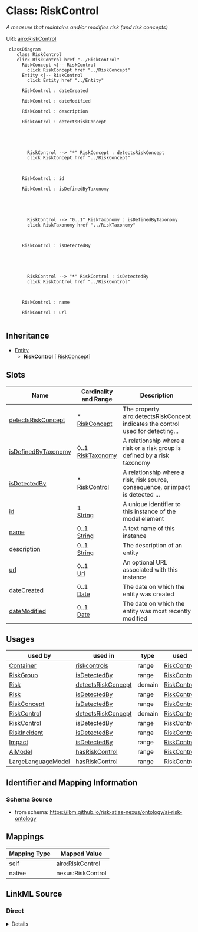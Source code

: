 

# Class: RiskControl


_A measure that maintains and/or modifies risk (and risk concepts)_





URI: [airo:RiskControl](https://w3id.org/airo#RiskControl)






```mermaid
 classDiagram
    class RiskControl
    click RiskControl href "../RiskControl"
      RiskConcept <|-- RiskControl
        click RiskConcept href "../RiskConcept"
      Entity <|-- RiskControl
        click Entity href "../Entity"

      RiskControl : dateCreated

      RiskControl : dateModified

      RiskControl : description

      RiskControl : detectsRiskConcept





        RiskControl --> "*" RiskConcept : detectsRiskConcept
        click RiskConcept href "../RiskConcept"



      RiskControl : id

      RiskControl : isDefinedByTaxonomy





        RiskControl --> "0..1" RiskTaxonomy : isDefinedByTaxonomy
        click RiskTaxonomy href "../RiskTaxonomy"



      RiskControl : isDetectedBy





        RiskControl --> "*" RiskControl : isDetectedBy
        click RiskControl href "../RiskControl"



      RiskControl : name

      RiskControl : url


```





## Inheritance
* [Entity](Entity.md)
    * **RiskControl** [ [RiskConcept](RiskConcept.md)]



## Slots

| Name | Cardinality and Range | Description | Inheritance |
| ---  | --- | --- | --- |
| [detectsRiskConcept](detectsRiskConcept.md) | * <br/> [RiskConcept](RiskConcept.md) | The property airo:detectsRiskConcept indicates the control used for detecting... | direct |
| [isDefinedByTaxonomy](isDefinedByTaxonomy.md) | 0..1 <br/> [RiskTaxonomy](RiskTaxonomy.md) | A relationship where a risk or a risk group is defined by a risk taxonomy | direct |
| [isDetectedBy](isDetectedBy.md) | * <br/> [RiskControl](RiskControl.md) | A relationship where a risk, risk source, consequence, or impact is detected ... | [RiskConcept](RiskConcept.md) |
| [id](id.md) | 1 <br/> [String](String.md) | A unique identifier to this instance of the model element | [Entity](Entity.md) |
| [name](name.md) | 0..1 <br/> [String](String.md) | A text name of this instance | [Entity](Entity.md) |
| [description](description.md) | 0..1 <br/> [String](String.md) | The description of an entity | [Entity](Entity.md) |
| [url](url.md) | 0..1 <br/> [Uri](Uri.md) | An optional URL associated with this instance | [Entity](Entity.md) |
| [dateCreated](dateCreated.md) | 0..1 <br/> [Date](Date.md) | The date on which the entity was created | [Entity](Entity.md) |
| [dateModified](dateModified.md) | 0..1 <br/> [Date](Date.md) | The date on which the entity was most recently modified | [Entity](Entity.md) |





## Usages

| used by | used in | type | used |
| ---  | --- | --- | --- |
| [Container](Container.md) | [riskcontrols](riskcontrols.md) | range | [RiskControl](RiskControl.md) |
| [RiskGroup](RiskGroup.md) | [isDetectedBy](isDetectedBy.md) | range | [RiskControl](RiskControl.md) |
| [Risk](Risk.md) | [detectsRiskConcept](detectsRiskConcept.md) | domain | [RiskControl](RiskControl.md) |
| [Risk](Risk.md) | [isDetectedBy](isDetectedBy.md) | range | [RiskControl](RiskControl.md) |
| [RiskConcept](RiskConcept.md) | [isDetectedBy](isDetectedBy.md) | range | [RiskControl](RiskControl.md) |
| [RiskControl](RiskControl.md) | [detectsRiskConcept](detectsRiskConcept.md) | domain | [RiskControl](RiskControl.md) |
| [RiskControl](RiskControl.md) | [isDetectedBy](isDetectedBy.md) | range | [RiskControl](RiskControl.md) |
| [RiskIncident](RiskIncident.md) | [isDetectedBy](isDetectedBy.md) | range | [RiskControl](RiskControl.md) |
| [Impact](Impact.md) | [isDetectedBy](isDetectedBy.md) | range | [RiskControl](RiskControl.md) |
| [AiModel](AiModel.md) | [hasRiskControl](hasRiskControl.md) | range | [RiskControl](RiskControl.md) |
| [LargeLanguageModel](LargeLanguageModel.md) | [hasRiskControl](hasRiskControl.md) | range | [RiskControl](RiskControl.md) |






## Identifier and Mapping Information







### Schema Source


* from schema: https://ibm.github.io/risk-atlas-nexus/ontology/ai-risk-ontology




## Mappings

| Mapping Type | Mapped Value |
| ---  | ---  |
| self | airo:RiskControl |
| native | nexus:RiskControl |







## LinkML Source

<!-- TODO: investigate https://stackoverflow.com/questions/37606292/how-to-create-tabbed-code-blocks-in-mkdocs-or-sphinx -->

### Direct

<details>
```yaml
name: RiskControl
description: A measure that maintains and/or modifies risk (and risk concepts)
from_schema: https://ibm.github.io/risk-atlas-nexus/ontology/ai-risk-ontology
is_a: Entity
mixins:
- RiskConcept
slots:
- detectsRiskConcept
- isDefinedByTaxonomy
class_uri: airo:RiskControl

```
</details>

### Induced

<details>
```yaml
name: RiskControl
description: A measure that maintains and/or modifies risk (and risk concepts)
from_schema: https://ibm.github.io/risk-atlas-nexus/ontology/ai-risk-ontology
is_a: Entity
mixins:
- RiskConcept
attributes:
  detectsRiskConcept:
    name: detectsRiskConcept
    description: The property airo:detectsRiskConcept indicates the control used for
      detecting risks, risk sources, consequences, and impacts.
    from_schema: https://ibm.github.io/risk-atlas-nexus/ontology/ai-risk-ontology
    exact_mappings:
    - airo:detectsRiskConcept
    rank: 1000
    domain: RiskControl
    alias: detectsRiskConcept
    owner: RiskControl
    domain_of:
    - Risk
    - RiskControl
    inverse: isDetectedBy
    range: RiskConcept
    multivalued: true
    inlined: false
  isDefinedByTaxonomy:
    name: isDefinedByTaxonomy
    description: A relationship where a risk or a risk group is defined by a risk
      taxonomy
    from_schema: https://ibm.github.io/risk-atlas-nexus/ontology/ai-risk-ontology
    rank: 1000
    slot_uri: schema:isPartOf
    alias: isDefinedByTaxonomy
    owner: RiskControl
    domain_of:
    - RiskGroup
    - Risk
    - RiskControl
    - Action
    - RiskIncident
    range: RiskTaxonomy
  isDetectedBy:
    name: isDetectedBy
    description: A relationship where a risk, risk source, consequence, or impact
      is detected by a risk control.
    from_schema: https://ibm.github.io/risk-atlas-nexus/ontology/ai-risk-ontology
    rank: 1000
    domain: RiskConcept
    alias: isDetectedBy
    owner: RiskControl
    domain_of:
    - RiskConcept
    inverse: detectsRiskConcept
    range: RiskControl
    multivalued: true
    inlined: false
  id:
    name: id
    description: A unique identifier to this instance of the model element. Example
      identifiers include UUID, URI, URN, etc.
    from_schema: https://ibm.github.io/risk-atlas-nexus/ontology/ai-risk-ontology
    rank: 1000
    slot_uri: schema:identifier
    identifier: true
    alias: id
    owner: RiskControl
    domain_of:
    - Entity
    range: string
    required: true
  name:
    name: name
    description: A text name of this instance.
    from_schema: https://ibm.github.io/risk-atlas-nexus/ontology/ai-risk-ontology
    rank: 1000
    slot_uri: schema:name
    alias: name
    owner: RiskControl
    domain_of:
    - Entity
    - BenchmarkMetadataCard
    range: string
  description:
    name: description
    description: The description of an entity
    from_schema: https://ibm.github.io/risk-atlas-nexus/ontology/ai-risk-ontology
    rank: 1000
    slot_uri: schema:description
    alias: description
    owner: RiskControl
    domain_of:
    - Entity
    range: string
  url:
    name: url
    description: An optional URL associated with this instance.
    from_schema: https://ibm.github.io/risk-atlas-nexus/ontology/ai-risk-ontology
    rank: 1000
    slot_uri: schema:url
    alias: url
    owner: RiskControl
    domain_of:
    - Entity
    range: uri
  dateCreated:
    name: dateCreated
    description: The date on which the entity was created.
    from_schema: https://ibm.github.io/risk-atlas-nexus/ontology/ai-risk-ontology
    rank: 1000
    slot_uri: schema:dateCreated
    alias: dateCreated
    owner: RiskControl
    domain_of:
    - Entity
    range: date
    required: false
  dateModified:
    name: dateModified
    description: The date on which the entity was most recently modified.
    from_schema: https://ibm.github.io/risk-atlas-nexus/ontology/ai-risk-ontology
    rank: 1000
    slot_uri: schema:dateModified
    alias: dateModified
    owner: RiskControl
    domain_of:
    - Entity
    range: date
    required: false
class_uri: airo:RiskControl

```
</details>
